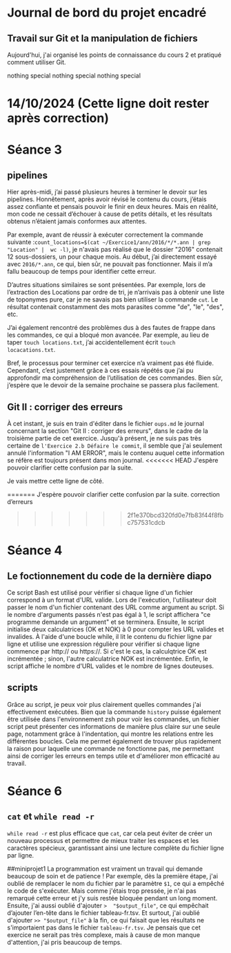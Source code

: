 # Journal de bord du projet encadré
## Travail sur Git et la manipulation de fichiers
Aujourd'hui, j'ai organisé les points de connaissance du cours 2 et pratiqué comment utiliser Git.

nothing special
nothing special
nothing special

# 14/10/2024 (Cette ligne doit rester après correction)
# Séance 3
## pipelines
Hier après-midi, j’ai passé plusieurs heures à terminer le devoir sur les 
pipelines. Honnêtement, après avoir révisé le contenu du cours, j’étais 
assez confiante et pensais pouvoir le finir en deux heures. Mais en 
réalité, mon code ne cessait d’échouer à cause de petits détails, et les 
résultats obtenus n’étaient jamais conformes aux attentes.

Par exemple, avant de réussir à exécuter correctement la commande suivante 
:`count_locations=$(cat ~/Exercice1/ann/2016/*/*.ann | grep "Location" | 
wc -l)`, je n'avais pas réalisé que le dossier "2016" contenait 12 
sous-dossiers, un pour chaque mois. Au début, j’ai directement essayé avec 
`2016/*.ann`, ce qui, bien sûr, ne pouvait pas fonctionner. Mais il m’a 
fallu beaucoup de temps pour identifier cette erreur.

D’autres situations similaires se sont présentées. Par exemple, lors de 
l’extraction des Locations par ordre de tri, je n’arrivais pas à obtenir 
une liste de toponymes pure, car je ne savais pas bien utiliser la 
commande `cut`. Le résultat contenait constamment des mots parasites comme 
"de", "le", "des", etc.

J’ai également rencontré des problèmes dus à des fautes de frappe dans les 
commandes, ce qui a bloqué mon avancée. Par exemple, au lieu de taper 
`touch locations.txt`, j’ai accidentellement écrit `touch 
locacations.txt`.

Bref, le processus pour terminer cet exercice n’a vraiment pas été fluide. 
Cependant, c’est justement grâce à ces essais répétés que j’ai pu 
approfondir ma compréhension de l’utilisation de ces commandes. Bien sûr, 
j’espère que le devoir de la semaine prochaine se passera plus facilement.

## Git II : corriger des erreurs
À cet instant, je suis en train d'éditer dans le fichier `oups.md` le 
journal concernant la section "Git II : corriger des erreurs", dans le 
cadre de la troisième partie de cet exercice. Jusqu'à présent, je ne suis 
pas très certaine de `l'Exercice 2.b Défaire le commit`, il semble que 
j'ai seulement annulé l'information "I AM ERROR", mais le contenu auquel 
cette information se réfère est toujours présent dans mon journal. 
<<<<<<< HEAD
J'espère pouvoir clarifier cette confusion par la suite.

Je vais mettre cette ligne de côté.

=======
J'espère pouvoir clarifier cette confusion par la suite. 
correction d’erreurs
>>>>>>> 2f1e370bcd320fd0e7fb83f44f8fbc757531cdcb

# Séance 4
## Le foctionnement du code de la dernière diapo
Ce script Bash est utilisé pour vérifier si chaque ligne d'un fichier 
correspond à un format d'URL valide. Lors de l'exécution, l'utilisateur 
doit passer le nom d'un fichier contenant des URL comme argument au 
script. Si le nombre d'arguments passés n'est pas égal à 1, le script 
affichera "ce programme demande un argument" et se terminera. Ensuite, le 
script initialise deux calculatrices (OK et NOK) à 0 pour compter les URL 
valides et invalides. À l'aide d'une boucle while, il lit le contenu du 
fichier ligne par ligne et utilise une expression régulière pour vérifier 
si chaque ligne commence par http:// ou https://. Si c'est le cas, la 
calculqtrice OK est incrémentée ; sinon, l'autre calculatrice NOK est 
incrémentée. 
Enfin, le script affiche le nombre d'URL valides et le nombre de lignes 
douteuses.

## scripts
Grâce au script, je peux voir plus clairement quelles commandes j'ai 
effectivement exécutées. Bien que la commande `history` puisse également 
être utilisée dans l'environnement zsh pour voir les commandes, un fichier 
script peut présenter ces informations de manière plus claire sur une 
seule page, notamment grâce à l'indentation, qui montre les relations 
entre les différentes boucles. Cela me permet également de trouver plus 
rapidement la raison pour laquelle une commande ne fonctionne pas, me 
permettant ainsi de corriger les erreurs en temps utile et d'améliorer mon 
efficacité au travail.

# Séance 6
## `cat` et `while read -r`
`while read -r` est plus efficace que `cat`, car cela peut éviter de créer 
un nouveau processus et permettre de mieux traiter les espaces et les 
caractères spécieux, garantissant ainsi une lecture complète du fichier 
ligne par ligne.

##miniprojet1
La programmation est vraiment un travail qui demande beaucoup de soin et de 
patience ! Par exemple, dès la première étape, j'ai oublié de remplacer le nom 
du fichier par le paramètre ` $1 `, ce qui a empêché le code de s'exécuter. 
Mais comme j'étais trop pressée, je n'ai pas remarqué cette erreur et j'y suis 
restée bloquée pendant un long moment. Ensuite, j'ai aussi oublié d'ajouter ` > 
"$output_file" `, ce qui empêchait d’ajouter l’en-tête dans le fichier 
tableau-fr.tsv. Et surtout, j'ai oublié d'ajouter ` >> "$output_file" ` à la 
fin, ce qui faisait que les résultats ne s'importaient pas dans le fichier 
`tableau-fr.tsv`. Je pensais que cet exercice ne serait pas très complexe, mais 
à cause de mon manque d'attention, j'ai pris beaucoup de temps.

